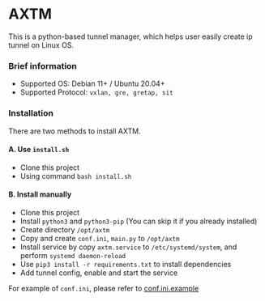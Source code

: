 # AXTM  
This is a python-based tunnel manager, which helps user easily create ip tunnel on Linux OS.  
  
### Brief information  
- Supported OS: Debian 11+ / Ubuntu 20.04+
- Supported Protocol: ``vxlan, gre, gretap, sit``
  
### Installation
There are two methods to install AXTM.

#### A. Use ``install.sh``
- Clone this project
- Using command ``bash install.sh``

#### B. Install manually
- Clone this project
- Install ``python3`` and ``python3-pip`` (You can skip it if you already installed)
- Create directory ``/opt/axtm``
- Copy and create ``conf.ini``, ``main.py`` to ``/opt/axtm``
- Install service by copy ``axtm.service`` to ``/etc/systemd/system``, and perform ``systemd daemon-reload``
- Use ``pip3 install -r requirements.txt`` to install dependencies
- Add tunnel config, enable and start the service

For example of ``conf.ini``, please refer to [conf.ini.example](https://github.com/xosadmin/axtm/blob/main/conf.ini.example)  
